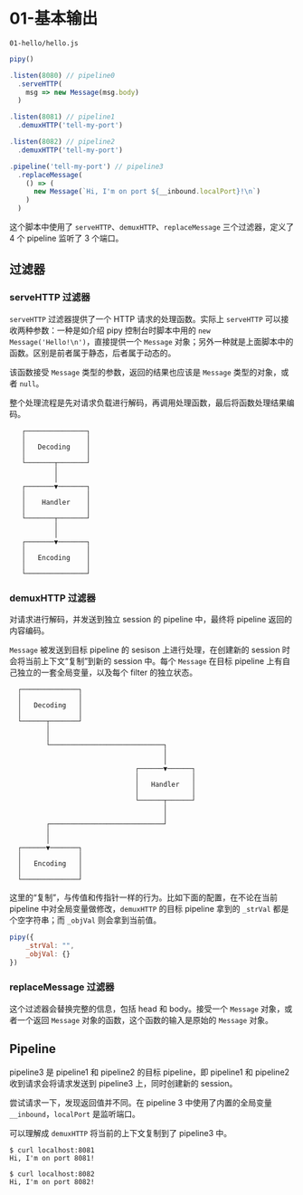# 01-基本输出

`01-hello/hello.js`

```js
pipy()

.listen(8080) // pipeline0
  .serveHTTP(
    msg => new Message(msg.body)
  )

.listen(8081) // pipeline1
  .demuxHTTP('tell-my-port')

.listen(8082) // pipeline2
  .demuxHTTP('tell-my-port')

.pipeline('tell-my-port') // pipeline3
  .replaceMessage(
    () => (
      new Message(`Hi, I'm on port ${__inbound.localPort}!\n`)
    )
  )
```

这个脚本中使用了 `serveHTTP`、`demuxHTTP`、`replaceMessage` 三个过滤器，定义了 4 个 pipeline 监听了 3 个端口。

## 过滤器

### serveHTTP 过滤器

`serveHTTP` 过滤器提供了一个 HTTP 请求的处理函数。实际上 `serveHTTP` 可以接收两种参数：一种是如介绍 pipy 控制台时脚本中用的 `new Message('Hello!\n')`，直接提供一个 `Message` 对象；另外一种就是上面脚本中的函数。区别是前者属于静态，后者属于动态的。

该函数接受 `Message` 类型的参数，返回的结果也应该是 `Message` 类型的对象，或者 `null`。

整个处理流程是先对请求负载进行解码，再调用处理函数，最后将函数处理结果编码。

```
   ┌───────────────┐
   │               │
   │   Decoding    │
   │               │
   └───────┬───────┘
           │
           │
   ┌───────▼───────┐
   │               │
   │    Handler    │
   │               │
   └───────┬───────┘
           │
           │
   ┌───────▼───────┐
   │               │
   │   Encoding    │
   │               │
   └───────────────┘
```

### demuxHTTP 过滤器

对请求进行解码，并发送到独立 session 的 pipeline 中，最终将 pipeline 返回的内容编码。

`Message` 被发送到目标 pipeline 的 sesison 上进行处理，在创建新的 session 时会将当前上下文“复制”到新的 session 中。每个 `Message` 在目标 pipeline 上有自己独立的一套全局变量，以及每个 filter 的独立状态。

```
  ┌──────────────┐
  │              │
  │   Decoding   │
  │              │
  └──────┬───────┘
         │
         │
         └────────────────────────────┐
                                      │
                                      │
                               ┌──────▼──────┐
                               │             │
                               │   Handler   │
                               │             │
                               └──────┬──────┘
                                      │
                                      │
         ┌────────────────────────────┘
         │
         │
  ┌──────▼───────┐
  │              │
  │   Encoding   │
  │              │
  └──────────────┘
```

这里的“复制”，与传值和传指针一样的行为。比如下面的配置，在不论在当前 pipeline 中对全局变量做修改，`demuxHTTP` 的目标 pipeline 拿到的 `_strVal` 都是个空字符串；而 `_objVal` 则会拿到当前值。

```js
pipy({
    _strVal: "",
    _objVal: {}
})
```

### replaceMessage 过滤器

这个过滤器会替换完整的信息，包括 head 和 body。接受一个 `Message` 对象，或者一个返回 `Message` 对象的函数，这个函数的输入是原始的 `Message` 对象。

## Pipeline

pipeline3 是 pipeline1 和 pipeline2 的目标 pipeline，即 pipeline1 和 pipeline2 收到请求会将请求发送到 pipeline3 上，同时创建新的 session。

尝试请求一下，发现返回值并不同。在 pipeline 3 中使用了内置的全局变量 `__inbound`，`localPort` 是监听端口。

可以理解成 `demuxHTTP` 将当前的上下文复制到了 pipeline3 中。

```shell
$ curl localhost:8081
Hi, I'm on port 8081!

$ curl localhost:8082
Hi, I'm on port 8082!
```